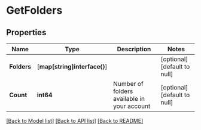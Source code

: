 # GetFolders

## Properties
Name | Type | Description | Notes
------------ | ------------- | ------------- | -------------
**Folders** | [**map[string]interface{}**] |  | [optional] [default to null]
**Count** | **int64** | Number of folders available in your account | [optional] [default to null]

[[Back to Model list]](../README.md#documentation-for-models) [[Back to API list]](../README.md#documentation-for-api-endpoints) [[Back to README]](../README.md)


